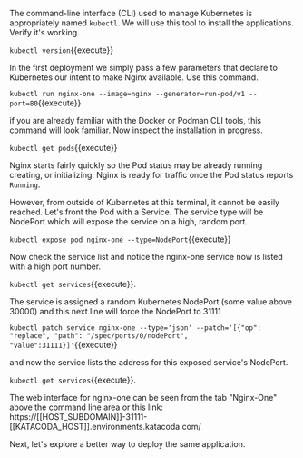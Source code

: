 The command-line interface (CLI) used to manage Kubernetes is appropriately named `kubectl`. We will use this tool to install the applications. Verify it's working.

`kubectl version`{{execute}}

In the first deployment we simply pass a few parameters that declare to Kubernetes our intent to make Nginx available. Use this command.

`kubectl run nginx-one --image=nginx --generator=run-pod/v1 --port=80`{{execute}}

if you are already familiar with the Docker or Podman CLI tools, this command will look familiar. Now inspect the installation in progress.

`kubectl get pods`{{execute}}

Nginx starts fairly quickly so the Pod status may be already running creating, or initializing. Nginx is ready for traffic once the Pod status reports `Running`.

However, from outside of Kubernetes at this terminal, it cannot be easily reached. Let's front the Pod with a Service. The service type will be NodePort which will expose the service on a high, random port.

`kubectl expose pod nginx-one --type=NodePort`{{execute}}

Now check the service list and notice the nginx-one service now is listed with a high port number.

`kubectl get services`{{execute}}.

The service is assigned a random Kubernetes NodePort (some value above 30000) and this next line will force the NodePort to 31111

`kubectl patch service nginx-one --type='json' --patch='[{"op": "replace", "path": "/spec/ports/0/nodePort", "value":31111}]'`{{execute}}

and now the service lists the address for this exposed service's NodePort.

`kubectl get services`{{execute}}.

The web interface for nginx-one can be seen from the tab "Nginx-One" above the command line area or this link: https://[[HOST_SUBDOMAIN]]-31111-[[KATACODA_HOST]].environments.katacoda.com/

Next, let's explore a better way to deploy the same application.
